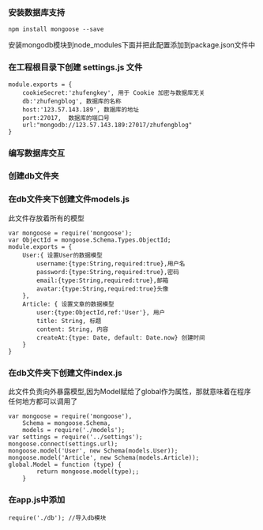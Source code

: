 ### 安装数据库支持

```
npm install mongoose --save
```

安装mongodb模块到node_modules下面并把此配置添加到package.json文件中
### 在工程根目录下创建 settings.js 文件

```
module.exports = {
    cookieSecret:'zhufengkey', 用于 Cookie 加密与数据库无关
    db:'zhufengblog', 数据库的名称
    host:'123.57.143.189', 数据库的地址
    port:27017,  数据库的端口号
    url:"mongodb://123.57.143.189:27017/zhufengblog"
}
```

### 编写数据库交互
### 创建db文件夹
### 在db文件夹下创建文件models.js
此文件存放着所有的模型


```
var mongoose = require('mongoose');
var ObjectId = mongoose.Schema.Types.ObjectId;
module.exports = {
    User:{ 设置User的数据模型 
        username:{type:String,required:true},用户名
        password:{type:String,required:true},密码
        email:{type:String,required:true},邮箱
        avatar:{type:String,required:true}头像
    },
    Article: { 设置文章的数据模型
        user:{type:ObjectId,ref:'User'}, 用户
        title: String, 标题
        content: String, 内容
        createAt:{type: Date, default: Date.now} 创建时间
    }
}
```
### 在db文件夹下创建文件index.js
此文件负责向外暴露模型,因为Model赋给了global作为属性，那就意味着在程序任何地方都可以调用了

```
var mongoose = require('mongoose'),
    Schema = mongoose.Schema,
    models = require('./models');
var settings = require('../settings');    
mongoose.connect(settings.url);
mongoose.model('User', new Schema(models.User));
mongoose.model('Article', new Schema(models.Article));
global.Model = function (type) {
        return mongoose.model(type);;
    }
```
### 在app.js中添加

```
require('./db'); //导入db模块
```










